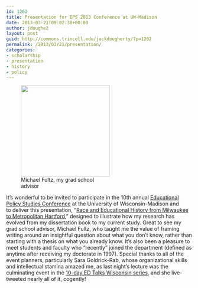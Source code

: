 ```yaml
---
id: 1262
title: Presentation for EPS 2013 Conference at UW-Madison
date: 2013-03-21T09:02:38+00:00
author: jdoughe2
layout: post
guid: http://commons.trincoll.edu/jackdougherty/?p=1262
permalink: /2013/03/21/presentation/
categories:
- scholarship
- presentation
- history
- policy
---
```

<figure id="attachment_1268" style="width: 240px" class="wp-caption alignright"><a href="http://commons.trincoll.edu/jackdougherty/2013/03/21/presentation/michaelfultz/" rel="attachment wp-att-1268"><img class=" wp-image-1268 " src="http://localhost/wordpress/wp-content/uploads/2013/03/MichaelFultz.jpg" alt="" width="240" height="247" srcset="http://localhost/wordpress/wp-content/uploads/2013/03/MichaelFultz.jpg 400w, http://localhost/wordpress/wp-content/uploads/2013/03/MichaelFultz-292x300.jpg 292w" sizes="(max-width: 240px) 100vw, 240px" /></a><figcaption class="wp-caption-text">Michael Fultz, my grad school advisor</figcaption></figure>

It&#8217;s wonderful to be invited to participate in the 10th annual <a href="http://eps.education.wisc.edu/eps/conferences/2013-eps-conference" target="_blank">Educational Policy Studies Conference</a> at the University of Wisconsin-Madison and to deliver this presentation, &#8220;<a href="https://docs.google.com/presentation/d/1iJw5ikpoB5kEYA338NXxAa05jazHd-tajlN9ZsqqAdo/edit?usp=sharing" target="_blank">Race and Educational History from Milwaukee to Metropolitan Hartford</a>,&#8221; designed to illustrate how my research has evolved from my dissertation book to my current study. Great to see my grad school advisor, Michael Fultz, who taught me the value of framing writing around an insightful question about what you don&#8217;t know, rather than starting with a thesis on what you already know. It&#8217;s also been a pleasure to meet students and faculty who &#8220;recently&#8221; joined the department (defined as anytime after receiving my doctorate in 1997). Special thanks to all of the event planners, particularly Sara Goldrick-Rab, whose organizational skills and intellectual stamina amazed me, as last night&#8217;s lecture was the culminating event in the <a href="http://edtalkswi.com/" target="_blank">10-day ED Talks Wisconsin series</a>, and she live-tweeted nearly all of it, cogently!
